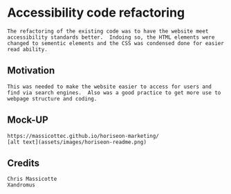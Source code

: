# Accessibility code refactoring

    The refactoring of the existing code was to have the website meet accessibility standards better.  Indoing so, the HTML elements were changed to sementic elements and the CSS was condensed done for easier read ability.

## Motivation

    This was needed to make the website easier to access for users and find via search engines.  Also was a good practice to get more use to webpage structure and coding.

## Mock-UP

    https://massicottec.github.io/horiseon-marketing/
    [alt text](assets/images/horiseon-readme.png)
  
## Credits

    Chris Massicotte
    Xandromus
